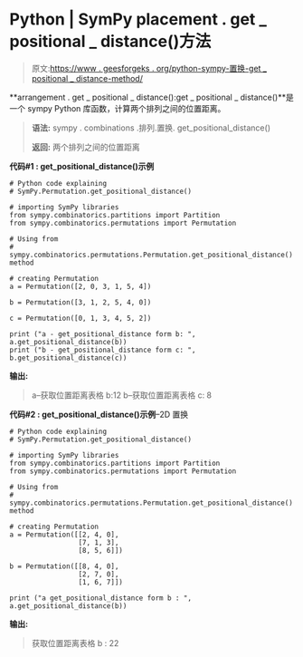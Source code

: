 # Python | SymPy placement . get _ positional _ distance()方法

> 原文:[https://www . geesforgeks . org/python-sympy-置换-get _ positional _ distance-method/](https://www.geeksforgeeks.org/python-sympy-permutation-get_positional_distance-method/)

**arrangement . get _ positional _ distance():get _ positional _ distance()**是一个 sympy Python 库函数，计算两个排列之间的位置距离。

> **语法:**
> sympy . combinations .排列.置换. get_positional_distance()
> 
> **返回:**
> 两个排列之间的位置距离

**代码#1 : get_positional_distance()示例**

```
# Python code explaining
# SymPy.Permutation.get_positional_distance()

# importing SymPy libraries
from sympy.combinatorics.partitions import Partition
from sympy.combinatorics.permutations import Permutation

# Using from 
# sympy.combinatorics.permutations.Permutation.get_positional_distance() method 

# creating Permutation
a = Permutation([2, 0, 3, 1, 5, 4])

b = Permutation([3, 1, 2, 5, 4, 0])

c = Permutation([0, 1, 3, 4, 5, 2])

print ("a - get_positional_distance form b: ", a.get_positional_distance(b))
print ("b - get_positional_distance form c: ", b.get_positional_distance(c))
```

**输出:**

> a–获取位置距离表格 b:12
> b–获取位置距离表格 c: 8

**代码#2 : get_positional_distance()示例**–2D 置换

```
# Python code explaining
# SymPy.Permutation.get_positional_distance()

# importing SymPy libraries
from sympy.combinatorics.partitions import Partition
from sympy.combinatorics.permutations import Permutation

# Using from 
# sympy.combinatorics.permutations.Permutation.get_positional_distance() method 

# creating Permutation
a = Permutation([[2, 4, 0], 
                 [7, 1, 3],
                 [8, 5, 6]])

b = Permutation([[8, 4, 0], 
                 [2, 7, 0],
                 [1, 6, 7]])

print ("a get_positional_distance form b : ", a.get_positional_distance(b))
```

**输出:**

> 获取位置距离表格 b : 22